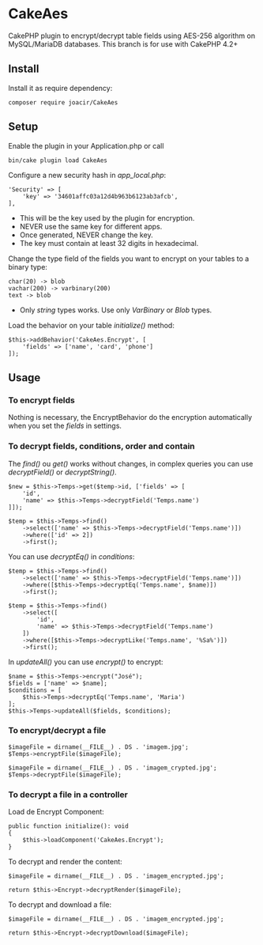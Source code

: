 # CakeAes
CakePHP plugin to encrypt/decrypt table fields using AES-256 algorithm on MySQL/MariaDB databases.
This branch is for use with CakePHP 4.2+

## Install
Install it as require dependency:
```
composer require joacir/CakeAes
```

## Setup
Enable the plugin in your Application.php or call
```
bin/cake plugin load CakeAes
```

Configure a new security hash in *app_local.php*:
```
'Security' => [
    'key' => '34601affc03a12d4b963b6123ab3afcb',
],
```
- This will be the key used by the plugin for encryption.
- NEVER use the same key for different apps.
- Once generated, NEVER change the key.
- The key must contain at least 32 digits in hexadecimal.

Change the type field of the fields you want to encrypt on your tables to a binary type:
```
char(20) -> blob
vachar(200) -> varbinary(200)
text -> blob
```
- Only *string* types works. Use only *VarBinary* or *Blob* types.

Load the behavior on your table *initialize()* method:
```
$this->addBehavior('CakeAes.Encrypt', [
    'fields' => ['name', 'card', 'phone']
]);
```

## Usage

### To encrypt fields

Nothing is necessary, the EncryptBehavior do the encryption automatically when you set the *fields* in settings.

### To decrypt fields, conditions, order and contain

The *find()* ou *get()* works without changes, in complex queries you can use *decryptField()* or *decryptString()*.
```
$new = $this->Temps->get($temp->id, ['fields' => [
    'id',
    'name' => $this->Temps->decryptField('Temps.name')
]]);

$temp = $this->Temps->find()
    ->select(['name' => $this->Temps->decryptField('Temps.name')])
    ->where(['id' => 2])
    ->first();
```

You can use *decryptEq()* in *conditions*:
```
$temp = $this->Temps->find()
    ->select(['name' => $this->Temps->decryptField('Temps.name')])
    ->where([$this->Temps->decryptEq('Temps.name', $name)])
    ->first();

$temp = $this->Temps->find()
    ->select([
        'id',
        'name' => $this->Temps->decryptField('Temps.name')
    ])
    ->where([$this->Temps->decryptLike('Temps.name', '%Sa%')])
    ->first();
```

In *updateAll()* you can use *encrypt()* to encrypt:
```
$name = $this->Temps->encrypt("José");
$fields = ['name' => $name];
$conditions = [
    $this->Temps->decryptEq('Temps.name', 'Maria')
];
$this->Temps->updateAll($fields, $conditions);
```

### To encrypt/decrypt a file

```
$imageFile = dirname(__FILE__) . DS . 'imagem.jpg';
$Temps->encryptFile($imageFile);

$imageFile = dirname(__FILE__) . DS . 'imagem_crypted.jpg';
$Temps->decryptFile($imageFile);
```

### To decrypt a file in a controller

Load de Encrypt Component:
```
public function initialize(): void
{
    $this->loadComponent('CakeAes.Encrypt');
}
```

To decrypt and render the content:
```
$imageFile = dirname(__FILE__) . DS . 'imagem_encrypted.jpg';

return $this->Encrypt->decryptRender($imageFile);
```

To decrypt and download a file:
```
$imageFile = dirname(__FILE__) . DS . 'imagem_encrypted.jpg';

return $this->Encrypt->decryptDownload($imageFile);
```